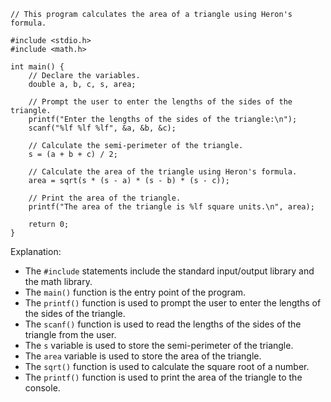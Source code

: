 ```portugal
// This program calculates the area of a triangle using Heron's formula.

#include <stdio.h>
#include <math.h>

int main() {
    // Declare the variables.
    double a, b, c, s, area;

    // Prompt the user to enter the lengths of the sides of the triangle.
    printf("Enter the lengths of the sides of the triangle:\n");
    scanf("%lf %lf %lf", &a, &b, &c);

    // Calculate the semi-perimeter of the triangle.
    s = (a + b + c) / 2;

    // Calculate the area of the triangle using Heron's formula.
    area = sqrt(s * (s - a) * (s - b) * (s - c));

    // Print the area of the triangle.
    printf("The area of the triangle is %lf square units.\n", area);

    return 0;
}
```

Explanation:

* The `#include` statements include the standard input/output library and the math library.
* The `main()` function is the entry point of the program.
* The `printf()` function is used to prompt the user to enter the lengths of the sides of the triangle.
* The `scanf()` function is used to read the lengths of the sides of the triangle from the user.
* The `s` variable is used to store the semi-perimeter of the triangle.
* The `area` variable is used to store the area of the triangle.
* The `sqrt()` function is used to calculate the square root of a number.
* The `printf()` function is used to print the area of the triangle to the console.
